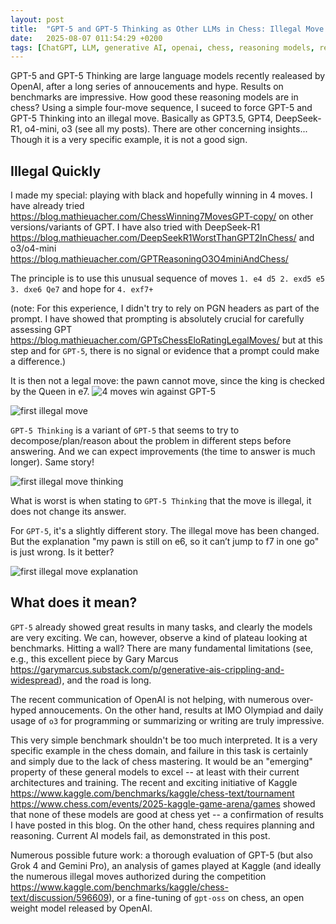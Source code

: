 ```yaml
---
layout: post
title:  "GPT-5 and GPT-5 Thinking as Other LLMs in Chess: Illegal Move After 4th Turn"
date:   2025-08-07 011:54:29 +0200
tags: [ChatGPT, LLM, generative AI, openai, chess, reasoning models, reinforcement learning]
---
```


GPT-5 and GPT-5 Thinking are large language models recently realeased by OpenAI, after a long series of annoucements and hype. Results on benchmarks are impressive. How good these reasoning models are in chess? Using a simple four-move sequence, I suceed to force GPT-5 and GPT-5 Thinking into an illegal move. Basically as GPT3.5, GPT4, DeepSeek-R1, o4-mini, o3 (see all my posts). There are other concerning insights... Though it is a very specific example, it is not a good sign. 


## Illegal Quickly  

I made my special: playing with black and hopefully winning in 4 moves.
I have already tried https://blog.mathieuacher.com/ChessWinning7MovesGPT-copy/ on other versions/variants of GPT. 
I have also tried with DeepSeek-R1 https://blog.mathieuacher.com/DeepSeekR1WorstThanGPT2InChess/ and o3/o4-mini https://blog.mathieuacher.com/GPTReasoningO3O4miniAndChess/

The principle is to use this unusual sequence of moves
`1. e4 d5 2. exd5 e5 3. dxe6 Qe7`
and hope for `4. exf7+`


(note: For this experience, I didn't try to rely on PGN headers as part of the prompt.
I have showed that prompting is absolutely crucial for carefully assessing GPT https://blog.mathieuacher.com/GPTsChessEloRatingLegalMoves/
but at this step and for `GPT-5`, there is no signal or evidence that a prompt could make a difference.) 


It is then not a legal move: the pawn cannot move, since the king is checked by the Queen in e7.
![4 moves win against GPT-5](../assets/illegal4move.gif)




![first illegal move](../assets/illegalmove_gpt5.png)

`GPT-5 Thinking` is a variant of `GPT-5` that seems to try to decompose/plan/reason about the problem in different steps before answering. And we can expect improvements (the time to answer is much longer). 
Same story! 

![first illegal move thinking](../assets/illegalmove_gpt5thinking.png)

What is worst is when stating to `GPT-5 Thinking` that the move is illegal, it does not change its answer.

For `GPT-5`, it's a slightly different story. The illegal move has been changed. But the explanation "my pawn is still on e6, so it can’t jump to f7 in one go" is just wrong. Is it better?

![first illegal move explanation](../assets/illegalmove_gpt5_explanation.png)

## What does it mean?

`GPT-5` already showed great results in many tasks, and clearly the models are very exciting.
We can, however, observe a kind of plateau looking at benchmarks. Hitting a wall? 
There are many fundamental limitations (see, e.g., this excellent piece by Gary Marcus https://garymarcus.substack.com/p/generative-ais-crippling-and-widespread), and the road is long.

The recent communication of OpenAI is not helping, with numerous over-hyped annoucements. On the other hand, results at IMO Olympiad and daily usage of `o3` for programming or summarizing or writing are truly impressive.

This very simple benchmark shouldn't be too much interpreted. 
It is a very specific example in the chess domain, and failure in this task is certainly and simply due to the lack of chess mastering. It would be an "emerging" property of these general models to excel -- at least with their current architectures and training. 
The recent and exciting initiative of Kaggle https://www.kaggle.com/benchmarks/kaggle/chess-text/tournament https://www.chess.com/events/2025-kaggle-game-arena/games showed that none of these models are good at chess yet -- a confirmation of results I have posted in this blog.
On the other hand, chess requires planning and reasoning. Current AI models fail, as demonstrated in this post.

Numerous possible future work: a thorough evaluation of GPT-5 (but also Grok 4 and Gemini Pro), an analysis of games played at Kaggle (and ideally the numerous illegal moves authorized during the competition https://www.kaggle.com/benchmarks/kaggle/chess-text/discussion/596609), or a fine-tuning of `gpt-oss` on chess, an open weight model released by OpenAI.
